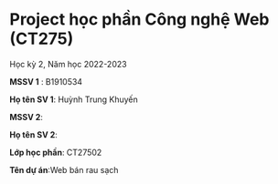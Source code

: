 # Project học phần Công nghệ Web (CT275)

Học kỳ 2, Năm học 2022-2023

**MSSV 1** : B1910534

**Họ tên SV 1**: Huỳnh Trung Khuyến

**MSSV 2**:

**Họ tên SV 2**:

**Lớp học phần**: CT27502

**Tên dự án**:Web bán rau sạch

